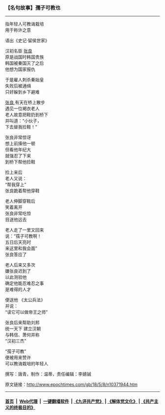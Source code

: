 ### 【名句故事】孺子可教也
------------------------

<p>
 指年轻人可教诲栽培
 <br/>
 用于称许之意
</p>
<p>
 语出《史记‧留侯世家》
</p>
<p>
 汉初名臣
 <a href="http://www.epochtimes.com/gb/tag/%E5%BC%A0%E8%89%AF.html">
  张良
 </a>
 <br/>
 原是战国时韩国贵族
 <br/>
 韩国被秦国灭了之后
 <br/>
 他想为国家报仇
</p>
<p>
 于是雇人刺杀秦始皇
 <br/>
 失败后被通缉
 <br/>
 只好躲到乡下避难
</p>
<p>
 <a href="http://www.epochtimes.com/gb/tag/%E5%BC%A0%E8%89%AF.html">
  张良
 </a>
 有天在桥上散步
 <br/>
 遇见一位褐衣老人
 <br/>
 老人故意把鞋扔到桥下
 <br/>
 并叫道：“小伙子，
 <br/>
 下去替我捡鞋！”
</p>
<p>
 张良非常惊讶
 <br/>
 想上前揍他一顿
 <br/>
 但看他年纪大
 <br/>
 就强忍了下来
 <br/>
 到桥下帮他捡鞋
</p>
<p>
 捡上来后
 <br/>
 老人又说：
 <br/>
 “帮我穿上”
 <br/>
 张良跪着帮他穿鞋
</p>
<p>
 老人伸脚穿鞋后
 <br/>
 笑着离开
 <br/>
 张良非常吃惊
 <br/>
 目送他远去
</p>
<p>
 老人走了一里又回来
 <br/>
 说：“孺子可教啊！
 <br/>
 五日后天亮时
 <br/>
 来这里和我会面”
 <br/>
 张良答应了
</p>
<p>
 老人后来又多次
 <br/>
 嫌张良迟到了
 <br/>
 以此测验他
 <br/>
 确定他能忍难忍之事
 <br/>
 是难得的人才
</p>
<p>
 便送他 《太公兵法》
 <br/>
 并说：
 <br/>
 “读它可以做帝王之师”
</p>
<p>
 张良后来帮助刘邦
 <br/>
 统一天下 建立汉朝
 <br/>
 与韩信、萧何并称
 <br/>
 “汉初三杰”
</p>
<p>
 “孺子可教”
 <br/>
 便被用来赞许
 <br/>
 可以教诲栽培的年轻人
</p>
<p>
 撰写：唐青，制作：温蒂，责任编辑：李婧铖
</p>

原文链接：http://www.epochtimes.com/gb/18/5/8/n10371944.htm


------------------------
#### [首页](https://github.com/gfw-breaker/banned-news/blob/master/README.md) &nbsp;|&nbsp; [Web代理](https://github.com/labour-camp/helloworld) &nbsp;|&nbsp; [一键翻墙软件](https://github.com/gfw-breaker/nogfw/blob/master/README.md) &nbsp;| [《九评共产党》](https://github.com/gfw-breaker/9ping.md/blob/master/README.md#九评之一评共产党是什么) | [《解体党文化》](https://github.com/gfw-breaker/jtdwh.md/blob/master/README.md) | [《共产主义的终极目的》](https://github.com/gfw-breaker/gczydzjmd.md/blob/master/README.md)

